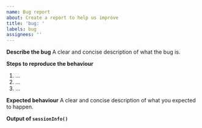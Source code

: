 ```yaml
---
name: Bug report
about: Create a report to help us improve
title: 'bug: '
labels: bug
assignees: ''
---
```


**Describe the bug**
A clear and concise description of what the bug is.

**Steps to reproduce the behaviour**
1. ...
2. ...
3. ...

**Expected behaviour**
A clear and concise description of what you expected to happen.

**Output of `sessionInfo()`**
```

```

